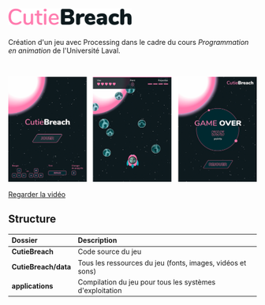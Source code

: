 <h1>
   <img alt="CutieBreach" width="250px" src="https://github.com/raphpare/CutieBreach/blob/master/images/logo-fonce.png?raw=true">
</h1>

Création d'un jeu avec Processing dans le cadre du cours *Programmation en animation* de l'Université Laval.

<br>

[![Regarder la vidéo](https://github.com/raphpare/CutieBreach/blob/master/images/ecrans.png?raw=true)](https://www.youtube.com/watch?v=PZlnefUOGr8)

[Regarder la vidéo](https://www.youtube.com/watch?v=PZlnefUOGr8)

## Structure
| Dossier |  Description |
|:---|:---|
| **CutieBreach** | Code source du jeu |
| **CutieBreach/data** | Tous les ressources du jeu (fonts, images, vidéos et sons) |
| **applications** | Compilation du jeu pour tous les systèmes d'exploitation |
